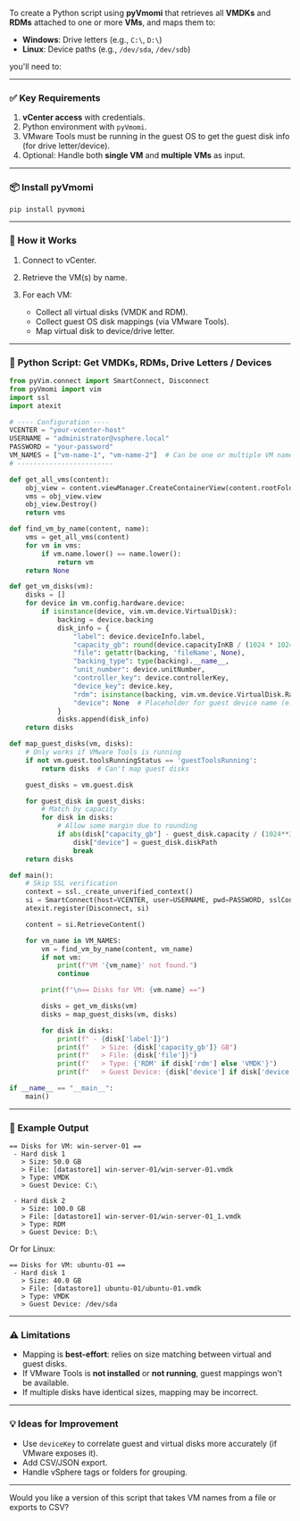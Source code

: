 To create a Python script using **pyVmomi** that retrieves all **VMDKs** and **RDMs** attached to one or more **VMs**, and maps them to:

* **Windows**: Drive letters (e.g., `C:\`, `D:\`)
* **Linux**: Device paths (e.g., `/dev/sda`, `/dev/sdb`)

you'll need to:

---

### ✅ **Key Requirements**

1. **vCenter access** with credentials.
2. Python environment with `pyVmomi`.
3. VMware Tools must be running in the guest OS to get the guest disk info (for drive letter/device).
4. Optional: Handle both **single VM** and **multiple VMs** as input.

---

### 📦 **Install pyVmomi**

```bash
pip install pyvmomi
```

---

### 🧠 How it Works

1. Connect to vCenter.
2. Retrieve the VM(s) by name.
3. For each VM:

   * Collect all virtual disks (VMDK and RDM).
   * Collect guest OS disk mappings (via VMware Tools).
   * Map virtual disk to device/drive letter.

---

### 🐍 **Python Script: Get VMDKs, RDMs, Drive Letters / Devices**

```python
from pyVim.connect import SmartConnect, Disconnect
from pyVmomi import vim
import ssl
import atexit

# ---- Configuration ----
VCENTER = "your-vcenter-host"
USERNAME = "administrator@vsphere.local"
PASSWORD = "your-password"
VM_NAMES = ["vm-name-1", "vm-name-2"]  # Can be one or multiple VM names
# ------------------------

def get_all_vms(content):
    obj_view = content.viewManager.CreateContainerView(content.rootFolder, [vim.VirtualMachine], True)
    vms = obj_view.view
    obj_view.Destroy()
    return vms

def find_vm_by_name(content, name):
    vms = get_all_vms(content)
    for vm in vms:
        if vm.name.lower() == name.lower():
            return vm
    return None

def get_vm_disks(vm):
    disks = []
    for device in vm.config.hardware.device:
        if isinstance(device, vim.vm.device.VirtualDisk):
            backing = device.backing
            disk_info = {
                "label": device.deviceInfo.label,
                "capacity_gb": round(device.capacityInKB / (1024 * 1024), 2),
                "file": getattr(backing, 'fileName', None),
                "backing_type": type(backing).__name__,
                "unit_number": device.unitNumber,
                "controller_key": device.controllerKey,
                "device_key": device.key,
                "rdm": isinstance(backing, vim.vm.device.VirtualDisk.RawDiskMappingVer1BackingInfo),
                "device": None  # Placeholder for guest device name (e.g., /dev/sda, C:)
            }
            disks.append(disk_info)
    return disks

def map_guest_disks(vm, disks):
    # Only works if VMware Tools is running
    if not vm.guest.toolsRunningStatus == 'guestToolsRunning':
        return disks  # Can't map guest disks

    guest_disks = vm.guest.disk

    for guest_disk in guest_disks:
        # Match by capacity
        for disk in disks:
            # Allow some margin due to rounding
            if abs(disk["capacity_gb"] - guest_disk.capacity / (1024**3)) < 1:
                disk["device"] = guest_disk.diskPath
                break
    return disks

def main():
    # Skip SSL verification
    context = ssl._create_unverified_context()
    si = SmartConnect(host=VCENTER, user=USERNAME, pwd=PASSWORD, sslContext=context)
    atexit.register(Disconnect, si)

    content = si.RetrieveContent()

    for vm_name in VM_NAMES:
        vm = find_vm_by_name(content, vm_name)
        if not vm:
            print(f"VM '{vm_name}' not found.")
            continue

        print(f"\n== Disks for VM: {vm.name} ==")

        disks = get_vm_disks(vm)
        disks = map_guest_disks(vm, disks)

        for disk in disks:
            print(f" - {disk['label']}")
            print(f"   > Size: {disk['capacity_gb']} GB")
            print(f"   > File: {disk['file']}")
            print(f"   > Type: {'RDM' if disk['rdm'] else 'VMDK'}")
            print(f"   > Guest Device: {disk['device'] if disk['device'] else 'N/A'}")

if __name__ == "__main__":
    main()
```

---

### 🧪 Example Output

```
== Disks for VM: win-server-01 ==
 - Hard disk 1
   > Size: 50.0 GB
   > File: [datastore1] win-server-01/win-server-01.vmdk
   > Type: VMDK
   > Guest Device: C:\

 - Hard disk 2
   > Size: 100.0 GB
   > File: [datastore1] win-server-01/win-server-01_1.vmdk
   > Type: RDM
   > Guest Device: D:\
```

Or for Linux:

```
== Disks for VM: ubuntu-01 ==
 - Hard disk 1
   > Size: 40.0 GB
   > File: [datastore1] ubuntu-01/ubuntu-01.vmdk
   > Type: VMDK
   > Guest Device: /dev/sda
```

---

### ⚠️ Limitations

* Mapping is **best-effort**: relies on size matching between virtual and guest disks.
* If VMware Tools is **not installed** or **not running**, guest mappings won't be available.
* If multiple disks have identical sizes, mapping may be incorrect.

---

### 💡 Ideas for Improvement

* Use `deviceKey` to correlate guest and virtual disks more accurately (if VMware exposes it).
* Add CSV/JSON export.
* Handle vSphere tags or folders for grouping.

---

Would you like a version of this script that takes VM names from a file or exports to CSV?
